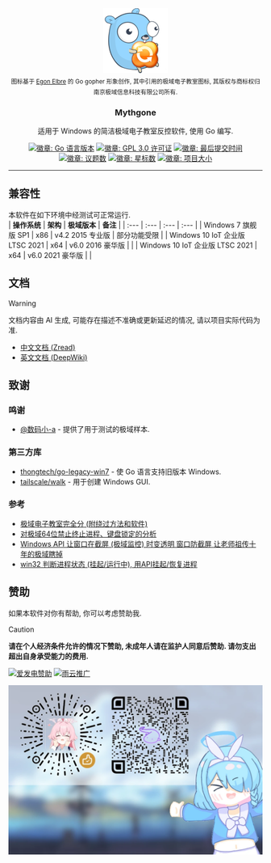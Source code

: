 <div align="center">
  <a href="#"><img src="docs/mythgone256.png" alt="Mythgone 图标" width="128" height="128"></a>
  <br><sub>图标基于 <a href="https://egonelbre.com/">Egon Elbre</a> 的 Go gopher 形象创作, 其中引用的极域电子教室图标, 其版权与商标权归南京极域信息科技有限公司所有.</sub>
  <h3 align="center">Mythgone</h3>
  <p>适用于 Windows 的简洁极域电子教室反控软件, 使用 Go 编写.</p>
  <a href="#"><img alt="徽章: Go 语言版本" src="https://img.shields.io/github/go-mod/go-version/dotcubecn/mythgone?style=flat-square"></a>
  <a href="https://github.com/dotcubecn/mythgone?tab=GPL-3.0-1-ov-file"><img alt="徽章: GPL 3.0 许可证" src="https://img.shields.io/github/license/dotcubecn/mythgone?style=flat-square"></a>
  <a href="https://github.com/dotcubecn/mythgone/commits"><img alt="徽章: 最后提交时间" src="https://img.shields.io/github/last-commit/dotcubecn/mythgone?style=flat-square"></a>
  <a href="https://github.com/dotcubecn/mythgone/issues"><img alt="徽章: 议题数" src="https://img.shields.io/github/issues/dotcubecn/mythgone?style=flat-square"></a>
  <a href="https://github.com/dotcubecn/mythgone/stargazers"><img alt="徽章: 星标数" src="https://img.shields.io/github/stars/dotcubecn/mythgone?style=flat-square"></a>
  <a href="#"><img alt="徽章: 项目大小" src="https://img.shields.io/github/repo-size/dotcubecn/mythgone?style=flat-square&label=size"></a>
</div>

---

## 兼容性
本软件在如下环境中经测试可正常运行.  
| **操作系统** | **架构** | **极域版本** | **备注** |
| :--- | :--- | :--- | :--- |
| Windows 7 旗舰版 SP1 | x86 | v4.2 2015 专业版 | 部分功能受限 |
| Windows 10 IoT 企业版 LTSC 2021 | x64 | v6.0 2016 豪华版 |  |
| Windows 10 IoT 企业版 LTSC 2021 | x64 | v6.0 2021 豪华版 |  |

## 文档
> [!WARNING]  
> 文档内容由 AI 生成, 可能存在描述不准确或更新延迟的情况, 请以项目实际代码为准.
- [中文文档 (Zread)](https://zread.ai/dotcubecn/mythgone)
- [英文文档 (DeepWiki)](https://deepwiki.com/dotcubecn/mythgone)

## 致谢
### 鸣谢
- [@数码小-a](https://space.bilibili.com/3546704078964833 "数码小-a的哔哩哔哩主页") - 提供了用于测试的极域样本.

### 第三方库
- [thongtech/go-legacy-win7](https://github.com/thongtech/go-legacy-win7 "go-legacy-win7 的 GitHub 仓库") - 使 Go 语言支持旧版本 Windows.  
- [tailscale/walk](https://github.com/tailscale/walk "tailscale 在 GitHub 上的 walk 分支 ") - 用于创建 Windows GUI.  

### 参考
- [极域电子教室完全分 (附绕过方法和软件)](https://www.52pojie.cn/thread-542884-1-1.html "极域电子教室完全分析（附绕过方法和软件） - 吾爱破解 - 52pojie.cn")
- [对极域64位禁止终止进程、键盘锁定的分析](https://blog.csdn.net/weixin_42112038/article/details/126228989 "对极域64位禁止终止进程、键盘锁定的分析_请求的控件对此服务无效-CSDN博客")
- [Windows API 让窗口在截屏 (极域监控) 时变透明 窗口防截屏 让老师祖传十年的极域瞎掉](https://www.cnblogs.com/petyr/articles/19001342 "Windows API 让窗口在截屏（极域监控）时变透明 窗口防截屏 让老师祖传十年的极域瞎掉 - Petyrma - 博客园")
- [win32 判断进程状态 (挂起/运行中), 用API挂起/恢复进程](https://blog.csdn.net/weixin_42112038/article/details/126243863 "win32 判断进程状态（挂起/运行中）、用API挂起/恢复进程_判断一个进程是否处于挂起状态-CSDN博客")

## 赞助
如果本软件对你有帮助, 你可以考虑赞助我.  
> [!CAUTION]  
> **请在个人经济条件允许的情况下赞助, 未成年人请在监护人同意后赞助. 请勿支出超出自身承受能力的费用.**

[![爱发电赞助](https://img.shields.io/badge/爱发电-赞助开发者-946ce6?style=for-the-badge)](https://ifdian.net/order/create?user_id=1c339020ef8111ec9f4752540025c377)
[![雨云推广](https://img.shields.io/badge/雨云-优惠注册-37b5c1?style=for-the-badge)](https://www.rainyun.com/dotcube_?s=gh-mythgone-readme)

![赞助二维码](docs/sponsor.webp "赞助二维码")
